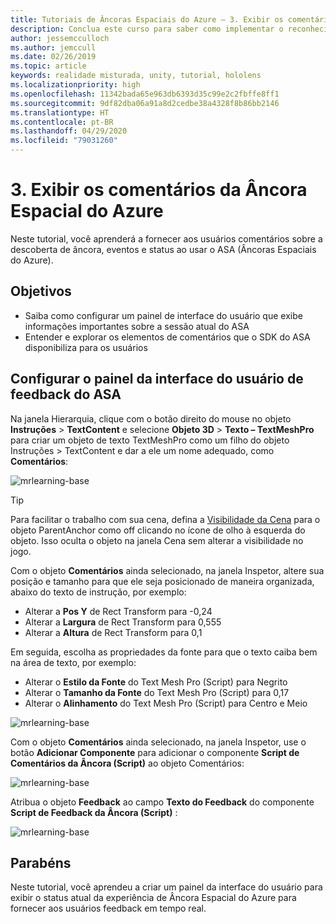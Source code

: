 ```yaml
---
title: Tutoriais de Âncoras Espaciais do Azure – 3. Exibir os comentários da Âncora Espacial do Azure
description: Conclua este curso para saber como implementar o reconhecimento facial do Azure em um aplicativo de realidade misturada.
author: jessemcculloch
ms.author: jemccull
ms.date: 02/26/2019
ms.topic: article
keywords: realidade misturada, unity, tutorial, hololens
ms.localizationpriority: high
ms.openlocfilehash: 11342bada65e963db6393d35c99e2c2fbffe8ff1
ms.sourcegitcommit: 9df82dba06a91a8d2cedbe38a4328f8b86bb2146
ms.translationtype: HT
ms.contentlocale: pt-BR
ms.lasthandoff: 04/29/2020
ms.locfileid: "79031260"
---
```

# <a name="3-displaying-azure-spatial-anchor-feedback"></a>3. Exibir os comentários da Âncora Espacial do Azure

Neste tutorial, você aprenderá a fornecer aos usuários comentários sobre a descoberta de âncora, eventos e status ao usar o ASA (Âncoras Espaciais do Azure).

## <a name="objectives"></a>Objetivos

* Saiba como configurar um painel de interface do usuário que exibe informações importantes sobre a sessão atual do ASA
* Entender e explorar os elementos de comentários que o SDK do ASA disponibiliza para os usuários

## <a name="set-up-asa-feedback-ui-panel"></a>Configurar o painel da interface do usuário de feedback do ASA

Na janela Hierarquia, clique com o botão direito do mouse no objeto **Instruções** > **TextContent** e selecione **Objeto 3D** > **Texto – TextMeshPro** para criar um objeto de texto TextMeshPro como um filho do objeto Instruções > TextContent e dar a ele um nome adequado, como **Comentários**:

![mrlearning-base](images/mrlearning-asa/tutorial3-section1-step1-1.png)

> [!TIP]
> Para facilitar o trabalho com sua cena, defina a <a href="https://docs.unity3d.com/Manual/SceneVisibility.html" target="_blank">Visibilidade da Cena</a> para o objeto ParentAnchor como off clicando no ícone de olho à esquerda do objeto. Isso oculta o objeto na janela Cena sem alterar a visibilidade no jogo.

Com o objeto **Comentários** ainda selecionado, na janela Inspetor, altere sua posição e tamanho para que ele seja posicionado de maneira organizada, abaixo do texto de instrução, por exemplo:

* Alterar a **Pos Y** de Rect Transform para -0,24
* Alterar a **Largura** de Rect Transform para 0,555
* Alterar a **Altura** de Rect Transform para 0,1

Em seguida, escolha as propriedades da fonte para que o texto caiba bem na área de texto, por exemplo:

* Alterar o **Estilo da Fonte** do Text Mesh Pro (Script) para Negrito
* Alterar o **Tamanho da Fonte** do Text Mesh Pro (Script) para 0,17
* Alterar o **Alinhamento** do Text Mesh Pro (Script) para Centro e Meio

![mrlearning-base](images/mrlearning-asa/tutorial3-section1-step1-2.png)

Com o objeto **Comentários** ainda selecionado, na janela Inspetor, use o botão **Adicionar Componente** para adicionar o componente **Script de Comentários da Âncora (Script)** ao objeto Comentários:

![mrlearning-base](images/mrlearning-asa/tutorial3-section1-step1-3.png)

Atribua o objeto **Feedback** ao campo **Texto do Feedback** do componente **Script de Feedback da Âncora (Script)** :

![mrlearning-base](images/mrlearning-asa/tutorial3-section1-step1-4.png)

## <a name="congratulations"></a>Parabéns

Neste tutorial, você aprendeu a criar um painel da interface do usuário para exibir o status atual da experiência de Âncora Espacial do Azure para fornecer aos usuários feedback em tempo real.
